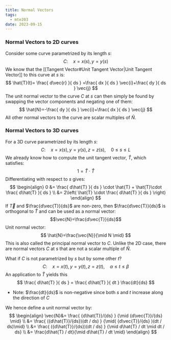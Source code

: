 ```yaml
---
title: Normal Vectors
tags:
  - mte203
date: 2023-09-15
---
```

### Normal Vectors to 2D curves
Consider some curve parametrized by its length $s$:
$$
C: \quad x=x(s), y=y(s)
$$
We know that the [[Tangent Vector#Unit Tangent Vector|Unit Tangent Vector]] to this curve at $s$ is:
$$
\hat{T}(t)= \frac{ d\vec{r} }{ ds } =\frac{ dx }{ ds } \vec{i}+\frac{ dy }{ ds } \vec{j}
$$
The unit normal vector to the curve $C$ at $s$ can then simply be found by swapping the vector components and negating one of them:
$$
\hat{N}=-\frac{ dy }{ ds } \vec{i}+\frac{ dx }{ ds } \vec{j}
$$
All other normal vectors to the curve are scalar multiples of $\hat{N}$.

### Normal Vectors to 3D curves
For a 3D curve parametrized by its length $s$:
$$
C: \quad x=x(s), y=y(s), z=z(s), \quad 0 \leq s\leq L
$$
We already know how to compute the unit tangent vector, $\hat{T}$, which satisfies:
$$
1=\hat{T}\cdot \hat{T}
$$
Differentiating with respect to $s$ gives:
$$
\begin{align}
0 &= \frac{ d\hat{T} }{ ds } \cdot \hat{T} + \hat{T}\cdot \frac{ d\hat{T} }{ ds }  \\
&= 2\left( \hat{T} \cdot \frac{ d\hat{T} }{ ds }  \right)
\end{align}
$$
If $\vec{T}$ and $\frac{d\vec{T}}{ds}$ are non-zero, then $\frac{d\vec{T}}{ds}$ is orthogonal to $\hat{T}$ and can be used as a normal vector:
$$\vec{N}=\frac{d\vec{T}}{ds}$$
Unit normal vector:
$$
\hat{N}=\frac{\vec{N}}{\mid N \mid}
$$
This is also called the principal normal vector to $C$. Unlike the 2D case, there are normal vectors $C$ at $s$ that are not a scalar multiple of $\hat{N}$.

What if $C$ is not parametrized by $s$ but by some other $t$?
$$
C: \quad x=x(t), y=y(t), z=z(t), \quad \alpha \leq t \leq \beta
$$
An application to $\hat{T}$ yields this
$$
\frac{ d\hat{T} }{ ds } = \frac{ d\hat{T} }{ dt } \frac{dt}{ds}
$$
- Note: $\frac{dt}{ds}$ is non-negative since both $s$ and $t$ increase along the direction of $C$

We hence define a unit normal vector by:
$$
\begin{align}
\vec{N}&= \frac{ {d\hat{T}}/{ds} } {\mid {d\vec{T}}/{ds} \mid} \\
&= \frac{ ({d\hat{T}}/{ds})(dt / ds) } {\mid( {d\vec{T}}/{ds} )(dt / ds)\mid} \\
&= \frac{ ({d\hat{T}}/{ds})(dt / ds) } {\mid d\hat{T} / dt \mid dt / ds} \\
&= \frac{d\hat{T} / dt}{\mid d\hat{T} / dt \mid}
\end{align}
$$